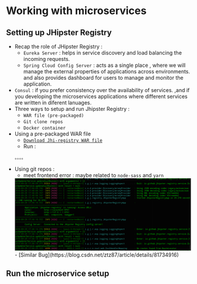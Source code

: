 #  Working with microservices

## Setting up JHipster Registry
- Recap the role of JHipster Registry :
  - `Eureka Server` : helps in service discovery and load balancing the incoming requests.
  - `Spring Cloud Config Server` : acts as a single place , where we will manage the external properties of applications across environments. and also provides dashboard for users to manage and monitor the application.
- `Consul` : if you prefer consistency over the availability of services. ,and if you developing the microservices applications where different services are written in diferent lanuages.
- Three ways to setup and run Jhipster Registry :
  - `WAR file (pre-packaged)`
  - `Git clone repos`
  - `Docker container`
- Using a pre-packaged WAR file
  - [`Download Jhi-registry WAR file`](https://github.com/jhipster/jhipster-registry/releases)
  - Run :
  ```bash
  。。。。
  ```
- Using git repos :
  - meet frontend error : maybe related to `node-sass` and `yarn`
  <img src ="img/jhi-registry-frontend-bug.jpg">
  - [Similar Bug](https://blog.csdn.net/ztz87/article/details/81734916)
## Run the microservice setup
